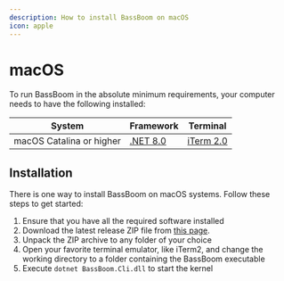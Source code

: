 ```yaml
---
description: How to install BassBoom on macOS
icon: apple
---
```


# macOS

To run BassBoom in the absolute minimum requirements, your computer needs to have the following installed:

| System                   | Framework                                                          | Terminal                                       |
| ------------------------ | ------------------------------------------------------------------ | ---------------------------------------------- |
| macOS Catalina or higher | [.NET 8.0](https://dotnet.microsoft.com/en-us/download/dotnet/8.0) | [iTerm 2.0](https://iterm2.com/downloads.html) |

## Installation

There is one way to install BassBoom on macOS systems. Follow these steps to get started:

1. Ensure that you have all the required software installed
2. Download the latest release ZIP file from [this page](https://github.com/Aptivi/BassBoom/releases).
3. Unpack the ZIP archive to any folder of your choice
4. Open your favorite terminal emulator, like iTerm2, and change the working directory to a folder containing the BassBoom executable
5. Execute `dotnet BassBoom.Cli.dll` to start the kernel
